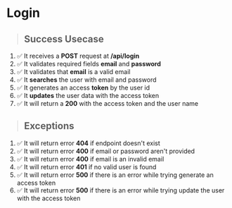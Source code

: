 # Login

> ## Success Usecase

1. ✅ It receives a **POST** request at **/api/login**
2. ✅ It validates required fields **email** and **password**
3. ✅ It validates that **email** is a valid email
4. ✅ It **searches** the user with email and password
5. ✅ It generates an access **token** by the user id
6. ✅ It **updates** the user data with the access token
7. ✅ It will return a **200** with the access token and the user name

> ## Exceptions

1. ✅ It will return error **404** if endpoint doesn't exist
2. ✅ It will return error **400** if email or password aren't provided
3. ✅ It will return error **400** if email is an invalid email
4. ✅ It will return error **401** if no valid user is found
5. ✅ It will return error **500** if there is an error while trying generate an access token
6. ✅ It will return error **500** if there is an error while trying update the user with the access token
